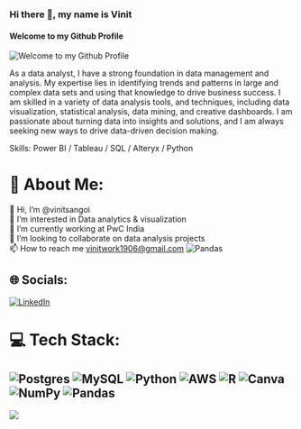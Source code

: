 ### Hi there 👋, my name is Vinit
#### Welcome to my Github Profile
![Welcome to my Github Profile](https://pbs.twimg.com/profile_banners/1611965108456153088/1673157622/1080x360)

As a data analyst, I have a strong foundation in data management and analysis. My expertise lies in identifying trends and patterns in large and complex data sets and using that knowledge to drive business success. I am skilled in a variety of data analysis tools, and techniques, including data visualization, statistical analysis, data mining, and creative dashboards. I am passionate about turning data into insights and solutions, and I am always seeking new ways to drive data-driven decision making.

Skills: Power BI / Tableau / SQL / Alteryx / Python

# 💫 About Me:
👋 Hi, I’m @vinitsangoi<br>👀 I’m interested in Data analytics & visualization<br>🌱 I’m currently working at PwC India<br>💞️ I’m looking to collaborate on data analysis projects<br>📫 How to reach me vinitwork1906@gmail.com
![Pandas](https://img.shields.io/badge/pandas-%23150458.svg?style=flat&logo=pandas&logoColor=white)

## 🌐 Socials:
[![LinkedIn](https://img.shields.io/badge/LinkedIn-%230077B5.svg?logo=linkedin&logoColor=white)](https://linkedin.com/in/https://www.linkedin.com/in/vinit-sangoi/) 

# 💻 Tech Stack:
![Postgres](https://img.shields.io/badge/postgres-%23316192.svg?style=flat&logo=postgresql&logoColor=white) ![MySQL](https://img.shields.io/badge/mysql-%2300f.svg?style=flat&logo=mysql&logoColor=white) ![Python](https://img.shields.io/badge/python-3670A0?style=flat&logo=python&logoColor=ffdd54) ![AWS](https://img.shields.io/badge/AWS-%23FF9900.svg?style=flat&logo=amazon-aws&logoColor=white) ![R](https://img.shields.io/badge/r-%23276DC3.svg?style=flat&logo=r&logoColor=white) ![Canva](https://img.shields.io/badge/Canva-%2300C4CC.svg?style=flat&logo=Canva&logoColor=white) ![NumPy](https://img.shields.io/badge/numpy-%23013243.svg?style=flat&logo=numpy&logoColor=white) ![Pandas](https://img.shields.io/badge/pandas-%23150458.svg?style=flat&logo=pandas&logoColor=white)
---
[![](https://visitcount.itsvg.in/api?id=vinitsangoi&icon=0&color=0)](https://visitcount.itsvg.in)

<!-- Proudly created with GPRM ( https://gprm.itsvg.in ) -->

<!---
vinitsangoi/vinitsangoi is a ✨ special ✨ repository because its `README.md` (this file) appears on your GitHub profile.
You can click the Preview link to take a look at your changes.
--->
